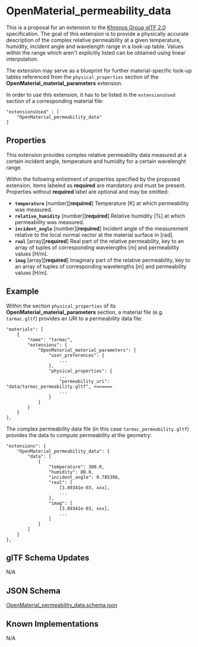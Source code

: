 OpenMaterial_permeability_data
==============================

This is a proposal for an extension to the [Khronos Group glTF 2.0](https://github.com/KhronosGroup/glTF) specification. The goal of this extension is to
provide a physically accurate description of the complex relative permeability at a given temperature, humidity, incident angle
and wavelength range in a look-up table. Values within the range which aren't explicitly listed can be
obtained using linear interpolation.

The extension may serve as a blueprint for further material-specific look-up tables referenced from the
``physical_properties`` section of the **OpenMaterial_material_parameters** extension. 

In order to use this extension, it has to be listed in the ``extensionsUsed`` section of a corresponding material
file:

```
"extensionsUsed" : [
    "OpenMaterial_permeability_data"
]
```

Properties
----------

This extension provides complex relative permeability data measured at a certain incident angle, temperature and humidity for a certain wavelenght range.

Within the following enlistment of properties specified by the proposed extension, items labeled as **required** are
mandatory and must be present. Properties without **required** label are optional and may be omitted:

* **`temperature`** [number][**required**]
Temperature [K] at which permeability was measured.
* **`relative_humidity`** [number][**required**]
Relative humidity [%] at which permeability was measured.
* **`incident_angle`** [number][**required**]
Incident angle of the measurement relative to the local normal vector at the material surface in [rad].
* **`real`** [array][**required**]
Real part of the relative permeability, key to an array of tuples of corresponding wavelengths [m] and permeability values [H/m].
* **`imag`** [array][**required**]
Imaginary part of the relative permeability, key to an array of tuples of corresponding wavelengths [m] and permeability values [H/m].

Example
-------

Within the section `physical_properties` of its **OpenMaterial_material_parameters** section, a material file
(e.g. `tarmac.gltf`) provides an URI to a permeability data file:

```
"materials": [
    {
        "name": "tarmac",
        "extensions": {
            "OpenMaterial_material_parameters": {
                "user_preferences": {
                    ...
                },
                "physical_properties": {
                    ...
                    "permeability_uri": "data/tarmac_permeability.gltf", <======					
                    ...
                }
            }
        }
    }
],
````

The complex permeability data file (in this case `tarmac_permeability.gltf`) provides the data to compute permeability at the geometry: 

````
"extensions": {
    "OpenMaterial_permeability_data": {
        "data": [
            {
                "temperature": 300.0,
                "humidity": 80.0,
                "incident_angle": 0.785398,				
                "real": [
                    [3.89341e-03, xxx],
                    ...
                ],
                "imag": [
                    [3.89341e-03, xxx],
                    ...
                ]
            }
        ]
    }
},
````

glTF Schema Updates
-------------------
N/A

JSON Schema
-----------
[OpenMaterial_permeability_data.schema.json](schema/OpenMaterial_permeability_data.schema.json)

Known Implementations
---------------------
N/A
